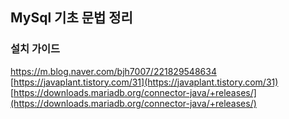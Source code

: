 ## MySql 기초 문법 정리 

### 설치 가이드 <br/>
https://m.blog.naver.com/bjh7007/221829548634 <br/>
[https://javaplant.tistory.com/31](https://javaplant.tistory.com/31) <br/>
[https://downloads.mariadb.org/connector-java/+releases/](https://downloads.mariadb.org/connector-java/+releases/)
